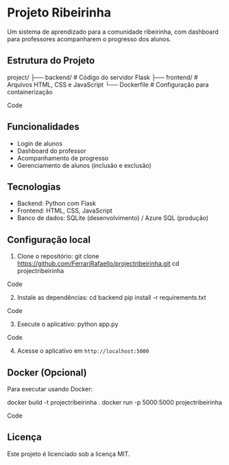 # Projeto Ribeirinha

Um sistema de aprendizado para a comunidade ribeirinha, com dashboard para professores acompanharem o progresso dos alunos.

## Estrutura do Projeto
project/ ├── backend/ # Código do servidor Flask ├── frontend/ # Arquivos HTML, CSS e JavaScript └── Dockerfile # Configuração para containerização

Code

## Funcionalidades

- Login de alunos
- Dashboard do professor
- Acompanhamento de progresso
- Gerenciamento de alunos (inclusão e exclusão)

## Tecnologias

- Backend: Python com Flask
- Frontend: HTML, CSS, JavaScript
- Banco de dados: SQLite (desenvolvimento) / Azure SQL (produção)

## Configuração local

1. Clone o repositório:
git clone https://github.com/FerrariRafaello/projectribeirinha.git cd projectribeirinha

Code

2. Instale as dependências:
cd backend pip install -r requirements.txt

Code

3. Execute o aplicativo:
python app.py

Code

4. Acesse o aplicativo em `http://localhost:5000`

## Docker (Opcional)

Para executar usando Docker:

docker build -t projectribeirinha . docker run -p 5000:5000 projectribeirinha

Code

## Licença

Este projeto é licenciado sob a licença MIT.
